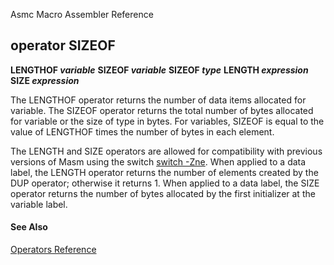 Asmc Macro Assembler Reference

## operator SIZEOF

**LENGTHOF _variable_**
**SIZEOF _variable_**
**SIZEOF _type_**
**LENGTH _expression_**
**SIZE _expression_**

The LENGTHOF operator returns the number of data items allocated for variable. The SIZEOF operator returns the total number of bytes allocated for variable or the size of type in bytes. For variables, SIZEOF is equal to the value of LENGTHOF times the number of bytes in each element.

The LENGTH and SIZE operators are allowed for compatibility with previous versions of Masm using the switch [switch -Zne](../command/option-zne.md). When applied to a data label, the LENGTH operator returns the number of elements created by the DUP operator; otherwise it returns 1. When applied to a data label, the SIZE operator returns the number of bytes allocated by the first initializer at the variable label.

#### See Also

[Operators Reference](readme.md)
